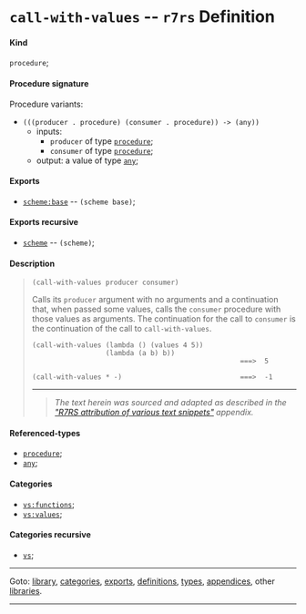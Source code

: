 

<a id='definition__r7rs__call-with-values'></a>

# `call-with-values` -- `r7rs` Definition


<a id='definition__r7rs__call-with-values__kind'></a>

#### Kind

`procedure`;


<a id='definition__r7rs__call-with-values__procedure-signature'></a>

#### Procedure signature

Procedure variants:
 * `(((producer . procedure) (consumer . procedure)) -> (any))`
   * inputs:
     * `producer` of type [`procedure`](../../r7rs/types/procedure.md#type__r7rs__procedure);
     * `consumer` of type [`procedure`](../../r7rs/types/procedure.md#type__r7rs__procedure);
   * output: a value of type [`any`](../../r7rs/types/any.md#type__r7rs__any);


<a id='definition__r7rs__call-with-values__exports'></a>

#### Exports

 * [`scheme:base`](../../r7rs/exports/scheme_3a_base.md#export__r7rs__scheme_3a_base) -- `(scheme base)`;


<a id='definition__r7rs__call-with-values__exports-recursive'></a>

#### Exports recursive

 * [`scheme`](../../r7rs/exports/scheme.md#export__r7rs__scheme) -- `(scheme)`;


<a id='definition__r7rs__call-with-values__description'></a>

#### Description

> ````
> (call-with-values producer consumer)
> ````
> 
> 
> Calls its `producer` argument with no arguments and
> a continuation that, when passed some values, calls the
> `consumer` procedure with those values as arguments.
> The continuation for the call to `consumer` is the
> continuation of the call to `call-with-values`.
> 
> ````
> (call-with-values (lambda () (values 4 5))
>                   (lambda (a b) b))
>                                                    ===>  5
> 
> (call-with-values * -)                             ===>  -1
> ````
> 
> 
> ----
> > *The text herein was sourced and adapted as described in the ["R7RS attribution of various text snippets"](../../r7rs/appendices/attribution.md#appendix__r7rs__attribution) appendix.*


<a id='definition__r7rs__call-with-values__referenced-types'></a>

#### Referenced-types

 * [`procedure`](../../r7rs/types/procedure.md#type__r7rs__procedure);
 * [`any`](../../r7rs/types/any.md#type__r7rs__any);


<a id='definition__r7rs__call-with-values__categories'></a>

#### Categories

 * [`vs:functions`](../../vonuvoli/categories/vs_3a_functions.md#category__vonuvoli__vs_3a_functions);
 * [`vs:values`](../../vonuvoli/categories/vs_3a_values.md#category__vonuvoli__vs_3a_values);


<a id='definition__r7rs__call-with-values__categories-recursive'></a>

#### Categories recursive

 * [`vs`](../../vonuvoli/categories/vs.md#category__vonuvoli__vs);

----

Goto: [library](../../r7rs/_index.md#library__r7rs), [categories](../../r7rs/categories/_index.md#toc__r7rs__categories), [exports](../../r7rs/exports/_index.md#toc__r7rs__exports), [definitions](../../r7rs/definitions/_index.md#toc__r7rs__definitions), [types](../../r7rs/types/_index.md#toc__r7rs__types), [appendices](../../r7rs/appendices/_index.md#toc__r7rs__appendices), other [libraries](../../_libraries.md#toc__libraries).

----

